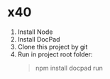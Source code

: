 x40
===

1. Install Node
2. Install DocPad
3. Clone this project by git
4. Run in project root folder:
	> npm install
	> docpad run